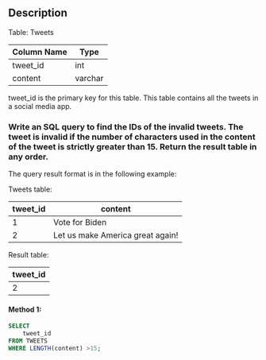 ## Description

Table: Tweets

| Column Name | Type    |
| ----------- | ------- |
| tweet_id    | int     |
| content     | varchar |

tweet_id is the primary key for this table.
This table contains all the tweets in a social media app.

### Write an SQL query to find the IDs of the invalid tweets. The tweet is invalid if the number of characters used in the content of the tweet is strictly greater than 15. Return the result table in any order.

The query result format is in the following example:

Tweets table:

| tweet_id | content                          |
| -------- | -------------------------------- |
| 1        | Vote for Biden                   |
| 2        | Let us make America great again! |

Result table:

| tweet_id |
| -------- |
| 2        |

#### Method 1:

```sql
SELECT
    tweet_id
FROM TWEETS
WHERE LENGTH(content) >15;
```
